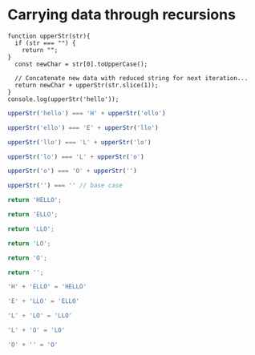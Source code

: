 # Carrying data through recursions

```
function upperStr(str){
  if (str === "") {
    return "";
}
  const newChar = str[0].toUpperCase();

  // Concatenate new data with reduced string for next iteration...
  return newChar + upperStr(str.slice(1)); 
}
console.log(upperStr('hello'));
```

<div class="row">
<div class="cell-2">

```js {.fragment #first-upper}
upperStr('hello') === 'H' + upperStr('ello')
```

```js {.fragment data-index=2 .nudge-l-1}
upperStr('ello') === 'E' + upperStr('llo')
```

```js {.fragment data-index=3 .nudge-l-2}
upperStr('llo') === 'L' + upperStr('lo')
```

```js {.fragment data-index=4 .nudge-l-3}
upperStr('lo') === 'L' + upperStr('o')
```

```js {.fragment data-index=5 .nudge-l-4}
upperStr('o') === 'O' + upperStr('')
```

```js {.fragment data-index=6 .nudge-l-5 #last-upper}
upperStr('') === '' // base case
```

<div class="fragment line line-arrow-end" data-index="7" data-from="first-upper" data-to="last-upper"></div>

</div>

<div class="cell-2">

```js {.fragment data-index=18}
return 'HELLO';
```

```js {.fragment data-index=16}
return 'ELLO';
```

```js {.fragment data-index=14}
return 'LLO';
```

```js {.fragment data-index=12}
return 'LO';
```

```js {.fragment data-index=10}
return 'O';
```

```js {.fragment data-index=8}
return '';
```
</div>
<div class="cell-2">

```js {.fragment data-index=17 #last-upper-return}
'H' + 'ELLO' = 'HELLO'
```

```js {.fragment data-index=15 .nudge-r-1}
'E' + 'LLO' = 'ELLO'
```

```js {.fragment data-index=13 .nudge-r-2}
'L' + 'LO' = 'LLO'
```

```js {.fragment data-index=11 .nudge-r-3}
'L' + 'O' = 'LO'
```

```js {.fragment data-index=9 .nudge-r-4 #first-upper-return}
'O' + '' = 'O'
```

<div class="fragment line line-arrow-end" data-index="19" data-from="first-upper-return" data-to="last-upper-return"></div>

</div>

</div>


